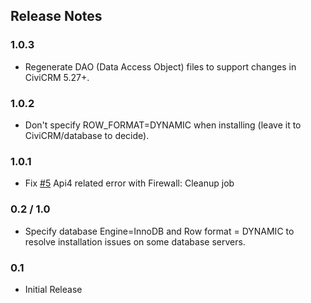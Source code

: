 ## Release Notes

### 1.0.3

* Regenerate DAO (Data Access Object) files to support changes in CiviCRM 5.27+.

### 1.0.2

* Don't specify ROW_FORMAT=DYNAMIC when installing (leave it to CiviCRM/database to decide).

### 1.0.1

* Fix [#5](https://lab.civicrm.org/extensions/firewall/-/issues/5) Api4 related error with Firewall: Cleanup job

### 0.2 / 1.0

* Specify database Engine=InnoDB and Row format = DYNAMIC to resolve installation issues on some database servers.

### 0.1

* Initial Release
